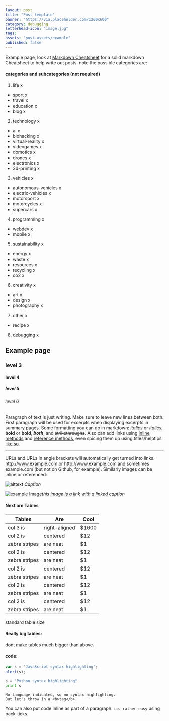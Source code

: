 ```yaml
---
layout: post
title: "Post template"
banner: "https://via.placeholder.com/1200x600"
category: debugging
letterhead-icon: "image.jpg"
tags: 
assets: "post-assets/example"
published: false
---
```


Example page, look at [Markdown Cheatsheet](https://github.com/adam-p/markdown-here/wiki/Markdown-Cheatsheet) for a solid markdown Cheatsheet to help write out posts.
note the possible categories are:

#### categories and subcategories (not required)



1. life x
  - sport x
  - travel x
  - education x
  - blog x
2. technology x
  - ai x
  - biohacking x
  - virtual-reality x
  - videogames x
  - domotics x
  - drones x
  - electronics x
  - 3d-printing x
3. vehicles x
  - autonomous-vehicles x
  - electric-vehicles x
  - motorsport x
  - motorcycles x
  - supercars x
4. programming x
  - webdev x
  - mobile x
5. sustainability x
  - energy x
  - waste x
  - resources x
  - recycling x
  - co2 x
6. creativity x
  - art x
  - design x
  - photography x
7. other x
  - recipe x
8. debugging x

## Example page
### level 3
#### level 4
##### level 5
###### level 6

Paragraph of text is just writing. Make sure to leave new lines between both. First paragraph will be used for excerpts when displaying excerpts in summary pages. Some formatting you can do in markdown: *italics* or _italics_, **bold** or __bold__, _**both**_, and ~~strikethroughs~~. Also can add links using [inline methods](#) and [reference methods][1], even spicing them up using titles/helptips [like so](# "example").

---

URLs and URLs in angle brackets will automatically get turned into links.
http://www.example.com or <http://www.example.com> and sometimes
example.com (but not on Github, for example). Similarly images can be inline or referenced:

![alttext](https://via.placeholder.com/1200x400)
*Caption*

[![example Image](https://via.placeholder.com/400x400)*this image is a link with a linked caption*](http://google.com/)

[1]: #

#### Next are Tables

| Tables        | Are           | Cool  |
| ------------- |-------------|-----|
| col 3 is      |right-aligned| $1600 |
| col 2 is      |centered     |   $12 |
| zebra stripes | are neat    |    $1 |
| col 2 is      |centered     |   $12 |
| zebra stripes | are neat    |    $1 |
| col 2 is      |centered     |   $12 |
| zebra stripes | are neat    |    $1 |
| col 2 is      |centered     |   $12 |
| zebra stripes | are neat    |    $1 |
| col 2 is      |centered     |   $12 |
| zebra stripes | are neat    |    $1 |

<figcaption>standard table size </figcaption>

#### Really big tables:

dont make tables much bigger than above.

#### code:

```javascript
var s = "JavaScript syntax highlighting";
alert(s);
```

```python
s = "Python syntax highlighting"
print s
```

```
No language indicated, so no syntax highlighting.
But let's throw in a <b>tag</b>.
```

You can also put code inline as part of a paragraph. `its rather easy` using back-ticks.
